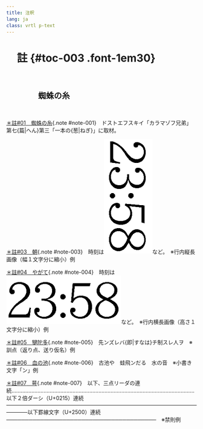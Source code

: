 ```yaml
---
title: 注釈
lang: ja
class: vrtl p-text
---
```


# 　註 {#toc-003 .font-1em30}

<br/>

## 　　　　蜘蛛の糸

<br/>

<div class="h-indent-4em font-0em85">

[＊註<span class="tcy">#01</span>　蜘蛛の糸](p-002.html#noteref-001){.note #note-001}　ドストエフスキイ「カラマゾフ兄弟」第七{篇|へん}第三「一本の{葱|ねぎ}」に取材。

[＊註<span class="tcy">#03</span>　朝](p-002.html#noteref-003){.note #note-003}　時刻は<img class="gaiji-line" src="assets/img-002.png" alt=""/>など。　※行内縦長画像（幅１文字分に縮小）例

[＊註<span class="tcy">#04</span>　やがて](p-002.html#noteref-004){.note #note-004}　時刻は<img class="gaiji-wide" src="assets/img-003.png" alt=""/>など。　※行内横長画像（高さ１文字分に縮小）例

[＊註<span class="tcy">#05</span>　犍陀多](p-002.html#noteref-005){.note #note-005}　先<span class="kunten-okuri">ンズレバ</span>{即|すなは}<span class="kunten-okuri">チ</span>制<span class="kunten-okuri">ス</span><span class="kunten">レ</span>人<span class="kunten-okuri">ヲ</span>　※訓点（返り点、送り仮名）例

[＊註<span class="tcy">#06</span>　血の池](p-002.html#noteref-006){.note #note-006}　古池や　蛙飛<span class="kogaki">ン</span>だる　水の音　※小書き文字「ン」例

[＊註<span class="tcy">#07</span>　萼](p-002.html#noteref-007){.note #note-007}　<span class="line-break-loose">以下、三点リーダの連続…………………………………………………………………………………………………………以下２倍ダーシ（U+0215）連続――――――――――――――――――――――――――――――――――――――――以下罫線文字（U+2500）連続 ────────────────────────────────────────</span>　※禁則例

</div>
